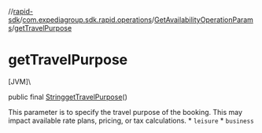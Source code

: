 //[rapid-sdk](../../../index.md)/[com.expediagroup.sdk.rapid.operations](../index.md)/[GetAvailabilityOperationParams](index.md)/[getTravelPurpose](get-travel-purpose.md)

# getTravelPurpose

[JVM]\

public final [String](https://docs.oracle.com/javase/8/docs/api/java/lang/String.html)[getTravelPurpose](get-travel-purpose.md)()

This parameter is to specify the travel purpose of the booking. This may impact available rate plans, pricing, or tax calculations. * `leisure` * `business`
